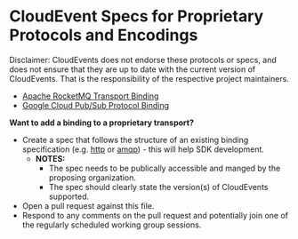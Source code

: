 # CloudEvent Specs for Proprietary Protocols and Encodings

Disclaimer: CloudEvents does not endorse these protocols or specs, and does not
ensure that they are up to date with the current version of CloudEvents. That is
the responsibility of the respective project maintainers.

- [Apache RocketMQ Transport Binding](https://github.com/apache/rocketmq-externals/blob/master/rocketmq-cloudevents-binding/rocketmq-transport-binding.md)
- [Google Cloud Pub/Sub Protocol Binding](https://github.com/google/knative-gcp/blob/master/docs/spec/pubsub-protocol-binding.md)

**Want to add a binding to a proprietary transport?**

- Create a spec that follows the structure of an existing binding specification (e.g. [http](http-protocol-binding.md) or [amqp](amqp-protocol-binding.md)) - this will help SDK development.
  - **NOTES:**
    - The spec needs to be publically accessible and manged by the proposing organization.
    - The spec should clearly state the version(s) of CloudEvents supported.
- Open a pull request against this file.
- Respond to any comments on the pull request and potentially join one of the regularly scheduled working group sessions.
